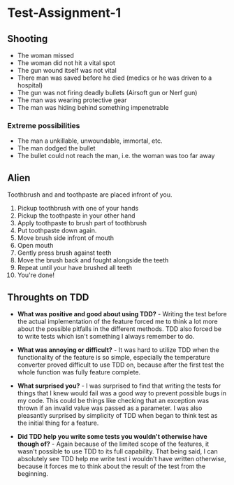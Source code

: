 # Test-Assignment-1
## Shooting
- The woman missed
- The woman did not hit a vital spot
- The gun wound itself was not vital
- There man was saved before he died (medics or he was driven to a hospital)
- The gun was not firing deadly bullets (Airsoft gun or Nerf gun)
- The man was wearing protective gear
- The man was hiding behind something impenetrable

### Extreme possibilities
- The man a unkillable, unwoundable, immortal, etc.
- The man dodged the bullet
- The bullet could not reach the man, i.e. the woman was too far away

## Alien
Toothbrush and and toothpaste are placed infront of you.

1. Pickup toothbrush with one of your hands
0. Pickup the toothpaste in your other hand
0. Apply toothpaste to brush part of toothbrush
0. Put toothpaste down again.
0. Move brush side infront of mouth
0. Open mouth
0. Gently press brush against teeth
0. Move the brush back and fought alongside the teeth
0. Repeat until your have brushed all teeth
0. You're done!

## Throughts on TDD
- **What was positive and good about using TDD?** -
Writing the test before the actual implementation of the feature forced me to think a lot more about the possible pitfalls in the different methods. TDD also forced be to write tests which isn't something I always remember to do.

- **What was annoying or difficult?** -
It was hard to utilize TDD when the functionality of the feature is so simple, especially the temperature converter proved difficult to use TDD on, because after the first test the whole function was fully feature complete.

- **What surprised you?** -
I was surprised to find that writing the tests for things that I knew would fail was a good way to prevent possible bugs in my code. This could be things like checking that an exception was thrown if an invalid value was passed as a parameter. I was also pleasantly surprised by simplicity of TDD when began to think test as the initial thing for a feature.

- **Did TDD help you write some tests you wouldn't otherwise have though of?** -
Again because of the limited scope of the features, it wasn't possible to use TDD to its full capability. That being said, I can absolutely see TDD help me write test i wouldn't have written otherwise, because it forces me to think about the result of the test from the beginning.